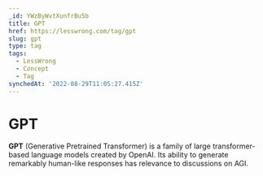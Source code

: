 ```yaml
---
_id: YWzByWvtXunfrBu5b
title: GPT
href: https://lesswrong.com/tag/gpt
slug: gpt
type: tag
tags:
  - LessWrong
  - Concept
  - Tag
synchedAt: '2022-08-29T11:05:27.415Z'
---
```


# GPT

**GPT** (Generative Pretrained Transformer) is a family of large transformer-based language models created by OpenAI. Its ability to generate remarkably human-like responses has relevance to discussions on AGI.

